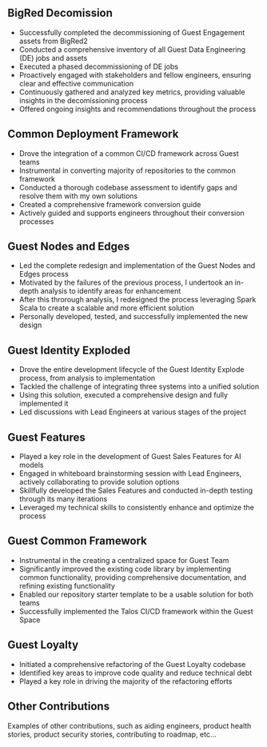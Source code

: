 ## BigRed Decomission
- Successfully completed the decommissioning of Guest Engagement assets from BigRed2
- Conducted a comprehensive inventory of all Guest Data Engineering (DE) jobs and assets
- Executed a phased decommissioning of DE jobs
- Proactively engaged with stakeholders and fellow engineers, ensuring clear and effective communication
- Continuously gathered and analyzed key metrics,  providing valuable insights in the decomissioning process
- Offered ongoing insights and recommendations throughout the process

## Common Deployment Framework
- Drove the integration of a common CI/CD framework across Guest teams
- Instrumental in converting majority of repositories to the common framework
- Conducted a thorough codebase assessment to identify gaps and resolve them with my own solutions
- Created a comprehensive framework conversion guide 
- Actively guided and supports engineers throughout their conversion processes

## Guest Nodes and Edges
- Led the complete redesign and implementation of the Guest Nodes and Edges process
- Motivated by the failures of the previous process, I undertook an in-depth analysis to identify areas for enhancement
- After this throrough analysis, I redesigned the process leveraging Spark Scala to create a scalable and more efficient solution
- Personally developed, tested, and successfully implemented the new design

## Guest Identity Exploded
- Drove the entire development lifecycle of the Guest Identity Explode process, from analysis to implementation
- Tackled the challenge of integrating three systems into a unified solution
- Using this solution, executed a comprehensive design and fully implemented it
- Led discussions with Lead Engineers at various stages of the project

## Guest Features
- Played a key role in the development of Guest Sales Features for AI models
- Engaged in whiteboard brainstorming session with Lead Engineers, actively collaborating to provide solution options
- Skillfully developed the Sales Features and conducted in-depth testing through its many iterations
- Leveraged my technical skills to consistently enhance and optimize the process

## Guest Common Framework
- Instrumental in the creating a centralized space for Guest Team
- Significantly improved the existing code library by implementing common functionality, providing comprehensive documentation, and refining existing functionality
- Enabled our repository starter template to be a usable solution for both teams
- Successfully implemented the Talos CI/CD framework within the Guest Space

## Guest Loyalty
- Initiated a comprehensive refactoring of the Guest Loyalty codebase
- Identified key areas to improve code quality and reduce technical debt
- Played a key role in driving the majority of the refactoring efforts


## Other Contributions
Examples of other contributions, such as aiding engineers, product health stories, product security stories, contributing to roadmap, etc...